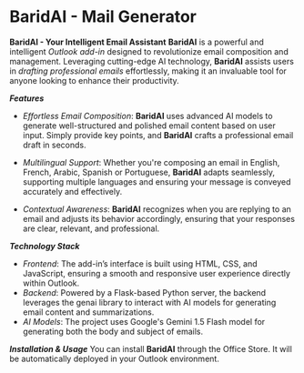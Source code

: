 # BaridAI - Mail Generator

**BaridAI - Your Intelligent Email Assistant**
**BaridAI** is a powerful and intelligent *Outlook add-in* designed to revolutionize email composition and management. Leveraging cutting-edge AI technology, **BaridAI** assists users in *drafting professional emails* effortlessly, making it an invaluable tool for anyone looking to enhance their productivity.


***Features***
- *Effortless Email Composition*: **BaridAI** uses advanced AI models to generate well-structured and polished email content based on user input. Simply provide key points, and **BaridAI** crafts a professional email draft in seconds.

- *Multilingual Support*: Whether you're composing an email in English, French, Arabic, Spanish or Portuguese, **BaridAI** adapts seamlessly, supporting multiple languages and ensuring your message is conveyed accurately and effectively.

- *Contextual Awareness*: **BaridAI** recognizes when you are replying to an email and adjusts its behavior accordingly, ensuring that your responses are clear, relevant, and professional.


***Technology Stack***
- *Frontend*: The add-in’s interface is built using HTML, CSS, and JavaScript, ensuring a smooth and responsive user experience directly within Outlook.
- *Backend*: Powered by a Flask-based Python server, the backend leverages the genai library to interact with AI models for generating email content and summarizations.
- *AI Models*: The project uses Google's Gemini 1.5 Flash model for generating both the body and subject of emails.


***Installation & Usage***
You can install **BaridAI** through the Office Store. It will be automatically deployed in your Outlook environment.
